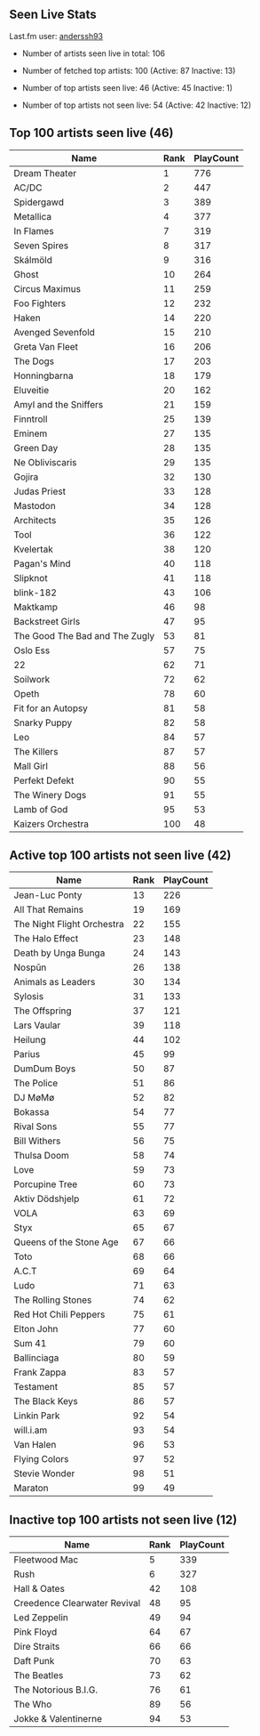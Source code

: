 ## Seen Live Stats

Last.fm user: [anderssh93](https://www.last.fm/user/anderssh93)

- Number of artists seen live in total: 106

- Number of fetched top artists: 100 (Active: 87 Inactive: 13)

- Number of top artists seen live: 46 (Active: 45 Inactive: 1)

- Number of top artists not seen live: 54 (Active: 42 Inactive: 12)

## Top 100 artists seen live (46)

Name                           | Rank | PlayCount
------------------------------ | ---- | ---------
Dream Theater                  | 1    | 776      
AC/DC                          | 2    | 447      
Spidergawd                     | 3    | 389      
Metallica                      | 4    | 377      
In Flames                      | 7    | 319      
Seven Spires                   | 8    | 317      
Skálmöld                       | 9    | 316      
Ghost                          | 10   | 264      
Circus Maximus                 | 11   | 259      
Foo Fighters                   | 12   | 232      
Haken                          | 14   | 220      
Avenged Sevenfold              | 15   | 210      
Greta Van Fleet                | 16   | 206      
The Dogs                       | 17   | 203      
Honningbarna                   | 18   | 179      
Eluveitie                      | 20   | 162      
Amyl and the Sniffers          | 21   | 159      
Finntroll                      | 25   | 139      
Eminem                         | 27   | 135      
Green Day                      | 28   | 135      
Ne Obliviscaris                | 29   | 135      
Gojira                         | 32   | 130      
Judas Priest                   | 33   | 128      
Mastodon                       | 34   | 128      
Architects                     | 35   | 126      
Tool                           | 36   | 122      
Kvelertak                      | 38   | 120      
Pagan's Mind                   | 40   | 118      
Slipknot                       | 41   | 118      
blink-182                      | 43   | 106      
Maktkamp                       | 46   | 98       
Backstreet Girls               | 47   | 95       
The Good The Bad and The Zugly | 53   | 81       
Oslo Ess                       | 57   | 75       
22                             | 62   | 71       
Soilwork                       | 72   | 62       
Opeth                          | 78   | 60       
Fit for an Autopsy             | 81   | 58       
Snarky Puppy                   | 82   | 58       
Leo                            | 84   | 57       
The Killers                    | 87   | 57       
Mall Girl                      | 88   | 56       
Perfekt Defekt                 | 90   | 55       
The Winery Dogs                | 91   | 55       
Lamb of God                    | 95   | 53       
Kaizers Orchestra              | 100  | 48       

## Active top 100 artists not seen live (42)

Name                       | Rank | PlayCount
-------------------------- | ---- | ---------
Jean-Luc Ponty             | 13   | 226      
All That Remains           | 19   | 169      
The Night Flight Orchestra | 22   | 155      
The Halo Effect            | 23   | 148      
Death by Unga Bunga        | 24   | 143      
Nospūn                     | 26   | 138      
Animals as Leaders         | 30   | 134      
Sylosis                    | 31   | 133      
The Offspring              | 37   | 121      
Lars Vaular                | 39   | 118      
Heilung                    | 44   | 102      
Parius                     | 45   | 99       
DumDum Boys                | 50   | 87       
The Police                 | 51   | 86       
DJ MøMø                    | 52   | 82       
Bokassa                    | 54   | 77       
Rival Sons                 | 55   | 77       
Bill Withers               | 56   | 75       
Thulsa Doom                | 58   | 74       
Love                       | 59   | 73       
Porcupine Tree             | 60   | 73       
Aktiv Dödshjelp            | 61   | 72       
VOLA                       | 63   | 69       
Styx                       | 65   | 67       
Queens of the Stone Age    | 67   | 66       
Toto                       | 68   | 66       
A.C.T                      | 69   | 64       
Ludo                       | 71   | 63       
The Rolling Stones         | 74   | 62       
Red Hot Chili Peppers      | 75   | 61       
Elton John                 | 77   | 60       
Sum 41                     | 79   | 60       
Ballinciaga                | 80   | 59       
Frank Zappa                | 83   | 57       
Testament                  | 85   | 57       
The Black Keys             | 86   | 57       
Linkin Park                | 92   | 54       
will.i.am                  | 93   | 54       
Van Halen                  | 96   | 53       
Flying Colors              | 97   | 52       
Stevie Wonder              | 98   | 51       
Maraton                    | 99   | 49       

## Inactive top 100 artists not seen live (12)

Name                         | Rank | PlayCount
---------------------------- | ---- | ---------
Fleetwood Mac                | 5    | 339      
Rush                         | 6    | 327      
Hall & Oates                 | 42   | 108      
Creedence Clearwater Revival | 48   | 95       
Led Zeppelin                 | 49   | 94       
Pink Floyd                   | 64   | 67       
Dire Straits                 | 66   | 66       
Daft Punk                    | 70   | 63       
The Beatles                  | 73   | 62       
The Notorious B.I.G.         | 76   | 61       
The Who                      | 89   | 56       
Jokke & Valentinerne         | 94   | 53       
